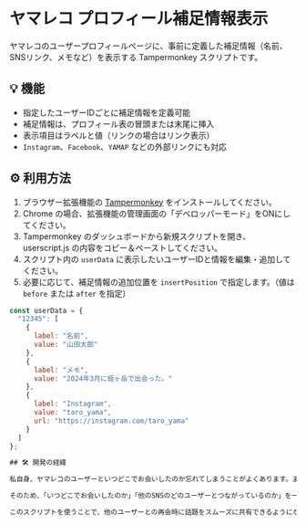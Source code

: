 # ヤマレコ プロフィール補足情報表示

ヤマレコのユーザープロフィールページに、事前に定義した補足情報（名前、SNSリンク、メモなど）を表示する Tampermonkey スクリプトです。

## 💡 機能

- 指定したユーザーIDごとに補足情報を定義可能
- 補足情報は、プロフィール表の冒頭または末尾に挿入
- 表示項目はラベルと値（リンクの場合はリンク表示）
- `Instagram`、`Facebook`、`YAMAP` などの外部リンクにも対応

## ⚙️ 利用方法

1. ブラウザー拡張機能の [Tampermonkey](https://www.tampermonkey.net/) をインストールしてください。
2. Chrome の場合、拡張機能の管理画面の「デベロッパーモード」をONにしてください。
3. Tampermonkey のダッシュボードから新規スクリプトを開き、userscript.js の内容をコピー＆ペーストしてください。
4. スクリプト内の `userData` に表示したいユーザーIDと情報を編集・追加してください。
5. 必要に応じて、補足情報の追加位置を `insertPosition` で指定します。（値は `before` または `after` を指定）

```js
const userData = {
  "12345": [
    {
      label: "名前",
      value: "山田太郎"
    },
    {
      label: "メモ",
      value: "2024年3月に蛭ヶ岳で出会った。"
    },
    {
      label: "Instagram",
      value: "taro_yama",
      url: "https://instagram.com/taro_yama"
    }
  ]
};

## 🛠️ 開発の経緯

私自身、ヤマレコのユーザーといつどこでお会いしたのか忘れてしまうことがよくあります。また、ヤマレコのユーザー名が Facebook や YAMAP など他のSNSのユーザー名と異なるため、混乱することも多いです。

そのため、「いつどこでお会いしたのか」「他のSNSのどのユーザーとつながっているのか」を一元管理できるデータベースのようなものが欲しいと考えました。ヤマレコのプロフィールページに補足情報を追加することで、これを実現できるのではないかと思い、このスクリプトを開発しました。

このスクリプトを使うことで、他のユーザーとの再会時に話題をスムーズに共有できるようになると考えています。

